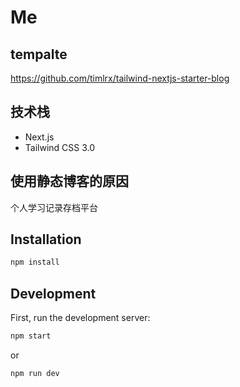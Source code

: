 # Me

## tempalte

https://github.com/timlrx/tailwind-nextjs-starter-blog

## 技术栈

- Next.js
- Tailwind CSS 3.0

## 使用静态博客的原因

个人学习记录存档平台

## Installation

```bash
npm install
```

## Development

First, run the development server:

```bash
npm start
```

or

```bash
npm run dev
```

